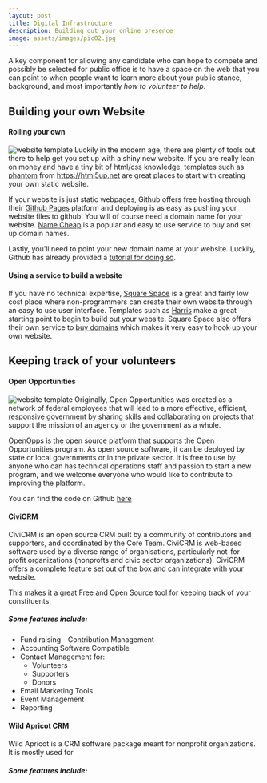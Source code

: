 ```yaml
---
layout: post
title: Digital Infrastructure
description: Building out your online presence
image: assets/images/pic02.jpg
---
```


A key component for allowing any candidate who can hope to compete and possibly
be selected for public office is to have a space on the web that you can point
to when people want to learn more about your public stance, background, and
most importantly *how to volunteer to help*.

## Building your own Website

#### Rolling your own

<span class="image right"><img src="{{ site.baseurl }}/assets/images/website_template.png" alt="website template" /></span>
Luckily in the modern age, there are plenty of tools out there to help get you
set up with a shiny new website. If you are really lean on money and have a tiny
bit of html/css knowledge, templates such as [phantom](https://html5up.net/phantom)
from https://html5up.net are great places to start with creating your own static
website.

If your website is just static webpages, Github offers free hosting through their
[Github Pages](https://pages.github.com/) platform and deploying is as easy as 
pushing your website files to github. You will of course need a domain name for
your website. [Name Cheap](https://namecheap.com) is a popular and easy to use
service to buy and set up domain names.

Lastly, you'll need to point your new domain name at your website. Luckily,
Github has already provided a [tutorial for doing so](https://help.github.com/articles/using-a-custom-domain-with-github-pages/).

#### Using a service to build a website

If you have no technical expertise, [Square Space](https://squarespace.com/) is
a great and fairly low cost place where non-programmers can create their own
website through an easy to use user interface. Templates such as [Harris](https://www.squarespace.com/templates?category=community-and-non-profit&template=harris)
make a great starting point to begin to build out your website. Square Space
also offers their own service to [buy domains](https://www.squarespace.com/domain-name-search/)
which makes it very easy to hook up your own website.

## Keeping track of your volunteers

#### Open Opportunities

<span class="image left"><img src="{{ site.baseurl }}/assets/images/openopps.png" alt="website template" /></span>
Originally, Open Opportunities was created as a network of federal employees
that will lead to a more effective, efficient, responsive government by sharing
skills and collaborating on projects that support the mission of an agency or
the government as a whole.

OpenOpps is the open source platform that supports the Open Opportunities
program. As open source software, it can be deployed by state or local
governments or in the private sector. It is free to use by anyone who can has
technical operations staff and passion to start a new program, and we welcome
everyone who would like to contribute to improving the platform.

You can find the code on Github [here](https://github.com/openopps/openopps-platform)

#### CiviCRM

CiviCRM is an open source CRM built by a community of contributors and
supporters, and coordinated by the Core Team. CiviCRM is web-based software used
by a diverse range of organisations, particularly not-for-profit organizations
(nonprofts and civic sector organizations). CiviCRM offers a complete feature
set out of the box and can integrate with your website.

This makes it a great Free and Open Source tool for keeping track of your
constituents. 

##### Some features include:

 * Fund raising - Contribution Management
 * Accounting Software Compatible
 * Contact Management for:
    * Volunteers
    * Supporters
    * Donors	
 * Email Marketing Tools
 * Event Management
 * Reporting

#### Wild Apricot CRM

Wild Apricot is a CRM software package meant for nonprofit organizations. It is
mostly used for 

##### Some features include:

